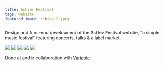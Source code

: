 ```yaml
---
title: Schiev Festival
tags: website
featured_image: schiev-2.jpeg
---
```


Design and front-end development of the Schiev Festival website, "a simple music festival" featuring concerts, talks & a label market.

![](desktop:schiev-1.jpeg)
![](desktop:schiev-2.jpeg)
![](mobile:schiev-4.jpeg)
![](mobile:schiev-5.jpeg)
![](desktop:schiev-3.jpeg)

Done at and in collaboration with [Variable](http://www.variable.club/)
